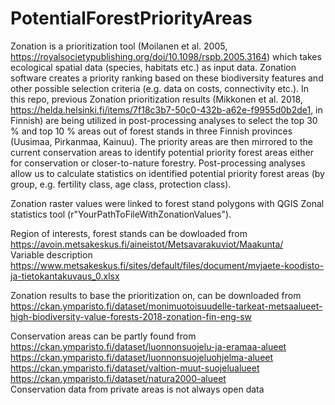 # PotentialForestPriorityAreas
Zonation is a prioritization tool (Moilanen et al. 2005, https://royalsocietypublishing.org/doi/10.1098/rspb.2005.3164) which takes ecological spatial data (species, habitats etc.) as input data. Zonation software creates a priority ranking based on these biodiversity features and other possible selection criteria (e.g. data on costs, connectivity etc.). In this repo, previous Zonation prioritization results (Mikkonen et al. 2018, https://helda.helsinki.fi/items/7f18c3b7-50c0-432b-a62e-f9955d0b2de1, in Finnish) are being utilized in post-processing analyses to select the top 30 % and top 10 % areas out of forest stands in three Finnish provinces (Uusimaa, Pirkanmaa, Kainuu). The priority areas are then mirrored to the current conservation areas to identify potential priority forest areas either for conservation or closer-to-nature forestry. Post-processing analyses allow us to calculate statistics on identified potential priority forest areas (by group, e.g. fertility class, age class, protection class).

Zonation raster values were linked to forest stand polygons with QGIS Zonal statistics tool (r"YourPathToFileWithZonationValues").

Region of interests, forest stands can be dowloaded from  
https://avoin.metsakeskus.fi/aineistot/Metsavarakuviot/Maakunta/  
Variable description   
https://www.metsakeskus.fi/sites/default/files/document/mvjaete-koodisto-ja-tietokantakuvaus_0.xlsx

Zonation results to base the prioritization on, can be downloaded from  
https://ckan.ymparisto.fi/dataset/monimuotoisuudelle-tarkeat-metsaalueet-high-biodiversity-value-forests-2018-zonation-fin-eng-sw

Conservation areas can be partly found from  
https://ckan.ymparisto.fi/dataset/luonnonsuojelu-ja-eramaa-alueet  
https://ckan.ymparisto.fi/dataset/luonnonsuojeluohjelma-alueet  
https://ckan.ymparisto.fi/dataset/valtion-muut-suojelualueet  
https://ckan.ymparisto.fi/dataset/natura2000-alueet  
Conservation data from private areas is not always open data
